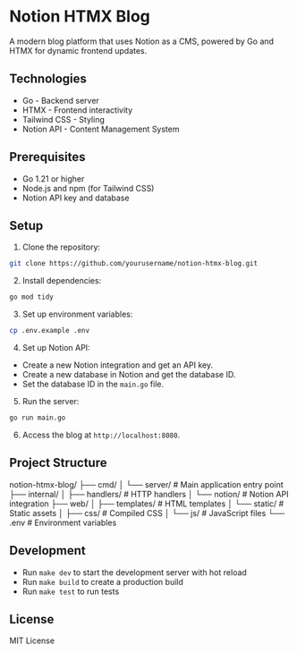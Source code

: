 # Notion HTMX Blog

A modern blog platform that uses Notion as a CMS, powered by Go and HTMX for dynamic frontend updates.

## Technologies

- Go - Backend server
- HTMX - Frontend interactivity
- Tailwind CSS - Styling
- Notion API - Content Management System

## Prerequisites

- Go 1.21 or higher
- Node.js and npm (for Tailwind CSS)
- Notion API key and database

## Setup

1. Clone the repository:
```bash
git clone https://github.com/yourusername/notion-htmx-blog.git
```

2. Install dependencies:
```bash
go mod tidy 
```

3. Set up environment variables:
```bash
cp .env.example .env
```

4. Set up Notion API:
- Create a new Notion integration and get an API key.
- Create a new database in Notion and get the database ID.
- Set the database ID in the `main.go` file.

5. Run the server:
```bash
go run main.go
```

6. Access the blog at `http://localhost:8080`.


## Project Structure
notion-htmx-blog/
├── cmd/
│ └── server/ # Main application entry point
├── internal/
│ ├── handlers/ # HTTP handlers
│ └── notion/ # Notion API integration
├── web/
│ ├── templates/ # HTML templates
│ └── static/ # Static assets
│ ├── css/ # Compiled CSS
│ └── js/ # JavaScript files
└── .env # Environment variables

## Development

- Run `make dev` to start the development server with hot reload
- Run `make build` to create a production build
- Run `make test` to run tests

## License

MIT License